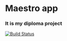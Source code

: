 # Maestro app
### It is my diploma project

[![Build Status](https://travis-ci.org/necinc/maestro.svg?branch=master)](https://travis-ci.org/necinc/maestro)
